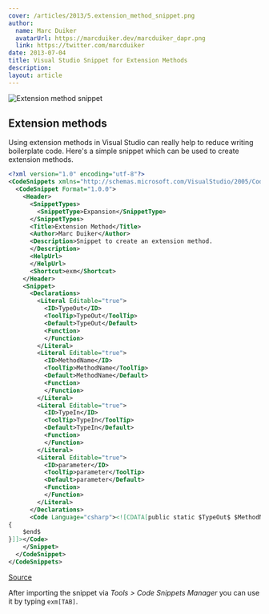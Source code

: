```yaml
---
cover: /articles/2013/5.extension_method_snippet.png
author:
  name: Marc Duiker
  avatarUrl: https://marcduiker.dev/marcduiker_dapr.png
  link: https://twitter.com/marcduiker
date: 2013-07-04
title: Visual Studio Snippet for Extension Methods
description:
layout: article
---
```


![Extension method snippet](/articles/2013/5.extension_method_snippet.png)

## Extension methods

Using extension methods in Visual Studio can really help to reduce writing boilerplate code. Here's a simple snippet which can be used to create extension methods.

```xml
<?xml version="1.0" encoding="utf-8"?>
<CodeSnippets xmlns="http://schemas.microsoft.com/VisualStudio/2005/CodeSnippet">
  <CodeSnippet Format="1.0.0">
    <Header>
      <SnippetTypes>
        <SnippetType>Expansion</SnippetType>
      </SnippetTypes>
      <Title>Extension Method</Title>
      <Author>Marc Duiker</Author>
      <Description>Snippet to create an extension method. 
      </Description>
      <HelpUrl>
      </HelpUrl>
      <Shortcut>exm</Shortcut>
    </Header>
    <Snippet>
      <Declarations>
        <Literal Editable="true">
          <ID>TypeOut</ID>
          <ToolTip>TypeOut</ToolTip>
          <Default>TypeOut</Default>
          <Function>
          </Function>
        </Literal>
        <Literal Editable="true">
          <ID>MethodName</ID>
          <ToolTip>MethodName</ToolTip>
          <Default>MethodName</Default>
          <Function>
          </Function>
        </Literal>
        <Literal Editable="true">
          <ID>TypeIn</ID>
          <ToolTip>TypeIn</ToolTip>
          <Default>TypeIn</Default>
          <Function>
          </Function>
        </Literal>
        <Literal Editable="true">
          <ID>parameter</ID>
          <ToolTip>parameter</ToolTip>
          <Default>parameter</Default>
          <Function>
          </Function>
        </Literal>
      </Declarations>
      <Code Language="csharp"><![CDATA[public static $TypeOut$ $MethodName$(this $TypeIn$ $parameter$)
{
    $end$
}]]></Code>
    </Snippet>
  </CodeSnippet>
</CodeSnippets>
```

[Source](https://gist.github.com/marcduiker/64a512a057644533eefc.js)

After importing the snippet via _Tools > Code Snippets Manager_ you can use it by typing `exm[TAB]`.